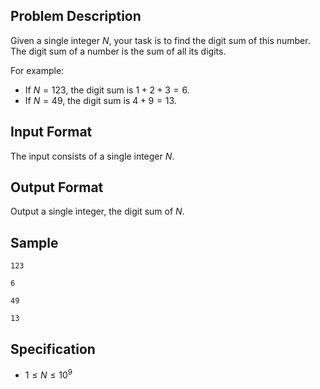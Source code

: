 ## Problem Description
Given a single integer $N$, your task is to find the digit sum of this number. The digit sum of a number is the sum of all its digits.

For example:
- If $N = 123$, the digit sum is $1 + 2 + 3 = 6$.
- If $N = 49$, the digit sum is $4 + 9 = 13$.

## Input Format
The input consists of a single integer $N$.

## Output Format
Output a single integer, the digit sum of $N$.

## Sample

```input1
123
```

```output1
6
```

```input2
49
```

```output2
13
```

## Specification
- $1 \leq N \leq 10^{9}$
